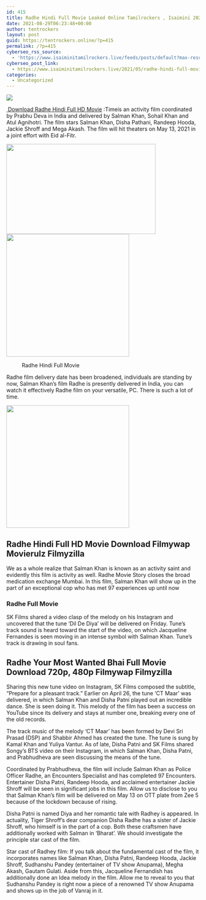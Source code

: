 ```yaml
---
id: 415
title: Radhe Hindi Full Movie Leaked Online Tamilrockers , Isaimini 2021
date: 2021-08-29T06:23:48+00:00
author: tentrockers
layout: post
guid: https://tentrockers.online/?p=415
permalink: /?p=415
cyberseo_rss_source:
  - 'https://www.isaiminitamilrockers.live/feeds/posts/default?max-results=150&start-index=1'
cyberseo_post_link:
  - https://www.isaiminitamilrockers.live/2021/05/radhe-hindi-full-movie-leaked-online.html
categories:
  - Uncategorized
---
```

<div class="media_block">
  <img src="https://1.bp.blogspot.com/-WvPZBGchphQ/YJ0XT9gT-XI/AAAAAAAAAxo/gLI7YSWxBVwDCSki4VVbMks7LrMDOiONwCLcBGAsYHQ/s72-w389-h235-c/radhe-poster-salman-khan-1200.jpg" class="media_thumbnail" />
</div>

<meta content="&nbsp; Download Radhe Hindi Full HD Movie &nbsp;: Timeis an activity film coordinated by Prabhu Deva in India and delivered by Salman Khan, Sohail Kha..." name="twitter:description" />

  


<center>
</center>

[&nbsp;<span face="&quot;Source Sans Pro&quot;, &quot;Helvetica Neue&quot;, sans-serif">Download Radhe Hindi Full HD Movie</span>](https://www.tamilrockers.co.nz/radhe-movie-tamilrockers-to-download-for-free-in-hindi-720p-480p/)<span face="&quot;Source Sans Pro&quot;, &quot;Helvetica Neue&quot;, sans-serif">&nbsp;:</span><span face="&quot;Source Sans Pro&quot;, &quot;Helvetica Neue&quot;, sans-serif">Timeis an activity film coordinated by Prabhu Deva in India and delivered by Salman Khan, Sohail Khan and Atul Agnihotri. The film stars Salman Khan, Disha Pathani, Randeep Hooda, Jackie Shroff and Mega Akash. The film will hit theaters on May 13, 2021 in a joint effort with Eid al-Fitr.</span>

<div class="separator">
  <a href="https://1.bp.blogspot.com/-WvPZBGchphQ/YJ0XT9gT-XI/AAAAAAAAAxo/gLI7YSWxBVwDCSki4VVbMks7LrMDOiONwCLcBGAsYHQ/s1200/radhe-poster-salman-khan-1200.jpg"><img loading="lazy" border="0" data-original-height="667" data-original-width="1200" height="235" src="https://1.bp.blogspot.com/-WvPZBGchphQ/YJ0XT9gT-XI/AAAAAAAAAxo/gLI7YSWxBVwDCSki4VVbMks7LrMDOiONwCLcBGAsYHQ/w389-h235/radhe-poster-salman-khan-1200.jpg" width="389" /></a>
</div>

<div class="separator">
  <a href="https://www.tamilrockers.co.nz/radhe-movie-tamilrockers-to-download-for-free-in-hindi-720p-480p/" target="_blank" rel="noopener"><img border="0" data-original-height="166" data-original-width="800" src="https://1.bp.blogspot.com/-GV5XjE_-94I/YJ0XoZ5O8kI/AAAAAAAAAxw/6UJVGnyyOiIIRVLBxpkMUnAtFce0Ly3eACLcBGAsYHQ/s320/unnamed.gif" width="320" /></a>
</div>



<div>
  <figure class="wp-block-image size-full is-resized is-style-default"><figcaption><span><span>Radhe Hindi Full Movie</span></span></figcaption></figure> 
  
  <p>
    Radhe film delivery date has been broadened, individuals are standing by now, Salman Khan’s film Radhe is presently delivered in India, you can watch it effectively Radhe film on your versatile, PC. There is such a lot of time.<ins class="meca92a7872" data-affquery="/81dee8bcaf/eca92a7872/?placementName=default" data-domain="//aaaaaco.com" data-height="0" data-width="0"></ins>
  </p>
  
  <div class="separator">
    <a href="https://www.tamilrockers.co.nz/radhe-movie-tamilrockers-to-download-for-free-in-hindi-720p-480p/" target="_blank" rel="noopener"><img border="0" data-original-height="166" data-original-width="800" src="https://1.bp.blogspot.com/-aNX_1ncID9I/YJ0Xu35sBQI/AAAAAAAAAx0/8lNFNtJ_VRgPrVQGHKM1f58EVAQmnuuvQCLcBGAsYHQ/s320/unnamed.gif" width="320" /></a>
  </div>
  
  <p>
  </p>
  
  <h2>
    <span><span>Radhe Hindi Full HD Movie Download Filmywap Movierulz Filmyzilla</span><span>&nbsp;</span></span><span><span class="ez-toc-section-end"></span></span>
  </h2>
  
  <p>
    <ins class="meca92a7872" data-affquery="/81dee8bcaf/eca92a7872/?placementName=default" data-domain="//aaaaaco.com" data-height="0" data-width="0"></ins>
  </p>
  
  <p>
    We as a whole realize that Salman Khan is known as an activity saint and evidently this film is activity as well. Radhe Movie Story closes the broad medication exchange Mumbai. In this film, Salman Khan will show up in the part of an exceptional cop who has met 97 experiences up until now<ins class="meca92a7872" data-affquery="/81dee8bcaf/eca92a7872/?placementName=default" data-domain="//aaaaaco.com" data-height="0" data-width="0"></ins>
  </p>
  
  <h3>
    <b>Radhe Full Movie</b>
  </h3>
  
  <p>
    <ins class="meca92a7872" data-affquery="/81dee8bcaf/eca92a7872/?placementName=default" data-domain="//aaaaaco.com" data-height="0" data-width="0"><b><a href="https://nayishayari.com/radhe-full-movie/"></a></b></ins>
  </p>
  
  <p>
    SK Films shared a video clasp of the melody on his Instagram and uncovered that the tune ‘Dil De Diya’ will be delivered on Friday. Tune’s track sound is heard toward the start of the video, on which Jacqueline Fernandes is seen moving in an intense symbol with Salman Khan. Tune’s track is drawing in soul fans.
  </p>
  
  <h2>
    <span class="ez-toc-section" id="Radhe_Your_Most_Wanted_Bhai_Full_Movie_Download_720p_480p_Filmywap_Filmyzilla"></span><span>Radhe Your Most Wanted Bhai Full Movie Download 720p, 480p Filmywap Filmyzilla&nbsp;</span><span class="ez-toc-section-end"></span>
  </h2>
  
  <p>
    <ins class="meca92a7872" data-affquery="/81dee8bcaf/eca92a7872/?placementName=default" data-domain="//aaaaaco.com" data-height="0" data-width="0"></ins>
  </p>
  
  <p>
    Sharing this new tune video on Instagram, SK Films composed the subtitle, “Prepare for a pleasant track.” Earlier on April 26, the tune ‘CT Maar’ was delivered, in which Salman Khan and Disha Patni played out an incredible dance. She is seen doing it. This melody of the film has been a success on YouTube since its delivery and stays at number one, breaking every one of the old records.<ins class="meca92a7872" data-affquery="/81dee8bcaf/eca92a7872/?placementName=default" data-domain="//aaaaaco.com" data-height="0" data-width="0"></ins>
  </p>
  
  <p>
    The track music of the melody ‘CT Maar’ has been formed by Devi Sri Prasad (DSP) and Shabbir Ahmed has created the tune. The tune is sung by Kamal Khan and Yuliya Vantur. As of late, Disha Patni and SK Films shared Songy’s BTS video on their Instagram, in which Salman Khan, Disha Patni, and Prabhudheva are seen discussing the means of the tune.
  </p>
  
  <p>
    Coordinated by Prabhudheva, the film will include Salman Khan as Police Officer Radhe, an Encounters Specialist and has completed 97 Encounters. Entertainer Disha Patni, Randeep Hooda, and acclaimed entertainer Jackie Shroff will be seen in significant jobs in this film. Allow us to disclose to you that Salman Khan’s film will be delivered on May 13 on OTT plate from Zee 5 because of the lockdown because of rising.
  </p>
  
  <p>
    Disha Patni is named Diya and her romantic tale with Radhey is appeared. In actuality, Tiger Shroff’s dear companion Disha Radhe has a sister of Jackie Shroff, who himself is in the part of a cop. Both these craftsmen have additionally worked with Salman in ‘Bharat’. We should investigate the principle star cast of the film.
  </p>
  
  <p>
    Star cast of Radhey film: If you talk about the fundamental cast of the film, it incorporates names like Salman Khan, Disha Patni, Randeep Hooda, Jackie Shroff, Sudhanshu Pandey (entertainer of TV show Anupama), Megha Akash, Gautam Gulati. Aside from this, Jacqueline Fernandish has additionally done an Idea melody in the film. Allow me to reveal to you that Sudhanshu Pandey is right now a piece of a renowned TV show Anupama and shows up in the job of Vanraj in it.
  </p>
</div>

<center>
</center>